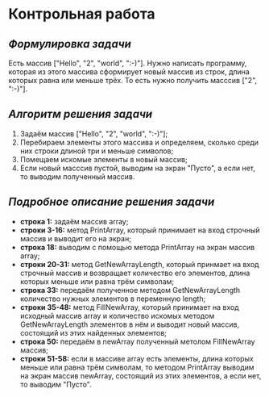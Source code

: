 # **Контрольная работа**
## *Формулировка задачи*
Есть массив ["Hello", "2", "world", ":-)"]. Нужно написать программу, которая из этого массива сформирует новый массив из строк, длина которых равна или меньше трёх. То есть нужно получить масссив ["2", ":-)"].
## *Алгоритм решения задачи*
1. Задаём массив ["Hello", "2", "world", ":-)"];
2. Перебираем элементы этого массива и определяем, сколько среди них строки длиной три и меньше символов;
3. Помещаем искомые элементы в новый массив;
4. Если новый масссив пустой, выводим на экран "Пусто", а если нет, то выводим полученный массив.
## *Подробное описание решения задачи*
- __строка 1:__ задаём массив array;
- __строки 3-16:__ метод PrintArray, который принимает на вход строчный массив и выводит его на экран;
- __строка 18:__ выводим с помощью метода PrintArray на экран массив array;
- __строки 20-31:__ метод GetNewArrayLength, который принмает на вход строчный массив и возвращает количество его элементов, длина которых меньше или равна трём символам;
- __строка 33:__ передаём полученное методом GetNewArrayLength количество нужных элементов в переменную length;
- __строки 35-48:__ метод FillNewArray, который принимает на вход исходный массив array и количество искомых методом GetNewArrayLength элементов в нём и выводит новый массив, состоящий из этих найденных элементов;
- __строка 50:__ передаём в newArray полученный метолом FillNewArray массив;
- __строки 51-58:__ если в массиве array есть элементы, длина которых меньше или равна трём символам, то методом PrintArray выводим на экран массив newArray, состоящий из этих элементов, а если нет, то выводим "Пусто".